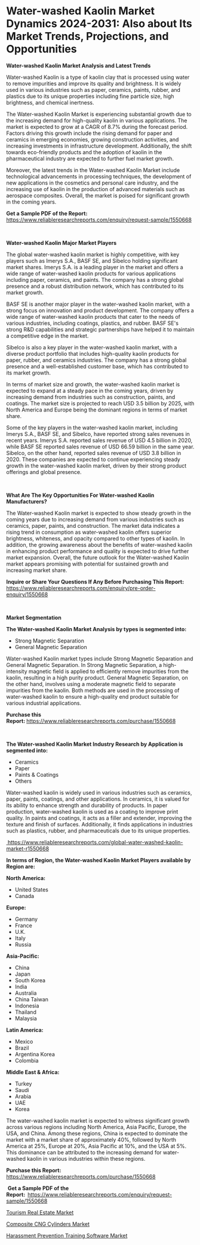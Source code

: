 <p><h1>Water-washed Kaolin Market Dynamics 2024-2031: Also about Its Market Trends, Projections, and Opportunities</h1></p><p><strong>Water-washed Kaolin Market Analysis and Latest Trends</strong></p>
<p><p>Water-washed Kaolin is a type of kaolin clay that is processed using water to remove impurities and improve its quality and brightness. It is widely used in various industries such as paper, ceramics, paints, rubber, and plastics due to its unique properties including fine particle size, high brightness, and chemical inertness.</p><p>The Water-washed Kaolin Market is experiencing substantial growth due to the increasing demand for high-quality kaolin in various applications. The market is expected to grow at a CAGR of 8.7% during the forecast period. Factors driving this growth include the rising demand for paper and ceramics in emerging economies, growing construction activities, and increasing investments in infrastructure development. Additionally, the shift towards eco-friendly products and the adoption of kaolin in the pharmaceutical industry are expected to further fuel market growth.</p><p>Moreover, the latest trends in the Water-washed Kaolin Market include technological advancements in processing techniques, the development of new applications in the cosmetics and personal care industry, and the increasing use of kaolin in the production of advanced materials such as aerospace composites. Overall, the market is poised for significant growth in the coming years.</p></p>
<p><strong>Get a Sample PDF of the Report:&nbsp;</strong> <a href="https://www.reliableresearchreports.com/enquiry/request-sample/1550668">https://www.reliableresearchreports.com/enquiry/request-sample/1550668</a></p>
<p>&nbsp;</p>
<p><strong>Water-washed Kaolin Major Market Players</strong></p>
<p><p>The global water-washed kaolin market is highly competitive, with key players such as Imerys S.A., BASF SE, and Sibelco holding significant market shares. Imerys S.A. is a leading player in the market and offers a wide range of water-washed kaolin products for various applications including paper, ceramics, and paints. The company has a strong global presence and a robust distribution network, which has contributed to its market growth.</p><p>BASF SE is another major player in the water-washed kaolin market, with a strong focus on innovation and product development. The company offers a wide range of water-washed kaolin products that cater to the needs of various industries, including coatings, plastics, and rubber. BASF SE's strong R&D capabilities and strategic partnerships have helped it to maintain a competitive edge in the market.</p><p>Sibelco is also a key player in the water-washed kaolin market, with a diverse product portfolio that includes high-quality kaolin products for paper, rubber, and ceramics industries. The company has a strong global presence and a well-established customer base, which has contributed to its market growth.</p><p>In terms of market size and growth, the water-washed kaolin market is expected to expand at a steady pace in the coming years, driven by increasing demand from industries such as construction, paints, and coatings. The market size is projected to reach USD 3.5 billion by 2025, with North America and Europe being the dominant regions in terms of market share.</p><p>Some of the key players in the water-washed kaolin market, including Imerys S.A., BASF SE, and Sibelco, have reported strong sales revenues in recent years. Imerys S.A. reported sales revenue of USD 4.5 billion in 2020, while BASF SE reported sales revenue of USD 66.59 billion in the same year. Sibelco, on the other hand, reported sales revenue of USD 3.8 billion in 2020. These companies are expected to continue experiencing steady growth in the water-washed kaolin market, driven by their strong product offerings and global presence.</p></p>
<p>&nbsp;</p>
<p><strong>What Are The Key Opportunities For Water-washed Kaolin Manufacturers?</strong></p>
<p><p>The Water-washed Kaolin market is expected to show steady growth in the coming years due to increasing demand from various industries such as ceramics, paper, paints, and construction. The market data indicates a rising trend in consumption as water-washed kaolin offers superior brightness, whiteness, and opacity compared to other types of kaolin. In addition, the growing awareness about the benefits of water-washed kaolin in enhancing product performance and quality is expected to drive further market expansion. Overall, the future outlook for the Water-washed Kaolin market appears promising with potential for sustained growth and increasing market share.</p></p>
<p><strong>Inquire or Share Your Questions If Any Before Purchasing This Report:</strong> <a href="https://www.reliableresearchreports.com/enquiry/pre-order-enquiry/1550668">https://www.reliableresearchreports.com/enquiry/pre-order-enquiry/1550668</a></p>
<p>&nbsp;</p>
<p><strong>Market Segmentation</strong></p>
<p><strong>The Water-washed Kaolin Market Analysis by types is segmented into:</strong></p>
<p><ul><li>Strong Magnetic Separation</li><li>General Magnetic Separation</li></ul></p>
<p><p>Water-washed Kaolin market types include Strong Magnetic Separation and General Magnetic Separation. In Strong Magnetic Separation, a high-intensity magnetic field is applied to efficiently remove impurities from the kaolin, resulting in a high purity product. General Magnetic Separation, on the other hand, involves using a moderate magnetic field to separate impurities from the kaolin. Both methods are used in the processing of water-washed kaolin to ensure a high-quality end product suitable for various industrial applications.</p></p>
<p><strong>Purchase this Report:&nbsp;</strong><a href="https://www.reliableresearchreports.com/purchase/1550668">https://www.reliableresearchreports.com/purchase/1550668</a></p>
<p>&nbsp;</p>
<p><strong>The Water-washed Kaolin Market Industry Research by Application is segmented into:</strong></p>
<p><ul><li>Ceramics</li><li>Paper</li><li>Paints & Coatings</li><li>Others</li></ul></p>
<p><p>Water-washed kaolin is widely used in various industries such as ceramics, paper, paints, coatings, and other applications. In ceramics, it is valued for its ability to enhance strength and durability of products. In paper production, water-washed kaolin is used as a coating to improve print quality. In paints and coatings, it acts as a filler and extender, improving the texture and finish of surfaces. Additionally, it finds applications in industries such as plastics, rubber, and pharmaceuticals due to its unique properties.</p></p>
<p><a href="https://www.reliableresearchreports.com/global-water-washed-kaolin-market-r1550668">&nbsp;https://www.reliableresearchreports.com/global-water-washed-kaolin-market-r1550668</a></p>
<p><strong>In terms of Region, the Water-washed Kaolin Market Players available by Region are:</strong></p>
<p>
    <p> <strong> North America: </strong>
        <ul>
            <li>United States</li>
            <li>Canada</li>
        </ul>
        </p> 
    <p> <strong> Europe: </strong>
        <ul>
            <li>Germany</li>
            <li>France</li>
            <li>U.K.</li>
            <li>Italy</li>
            <li>Russia</li>
        </ul>
        </p> 
    <p> <strong> Asia-Pacific: </strong>
        <ul>
            <li>China</li>
            <li>Japan</li>
            <li>South Korea</li>
            <li>India</li>
            <li>Australia</li>
            <li>China Taiwan</li>
            <li>Indonesia</li>
            <li>Thailand</li>
            <li>Malaysia</li>
        </ul>
        </p> 
    <p> <strong> Latin America: </strong>
        <ul>
            <li>Mexico</li>
            <li>Brazil</li>
            <li>Argentina Korea</li>
            <li>Colombia</li>
        </ul>
        </p> 
    <p> <strong> Middle East & Africa: </strong>
        <ul>
            <li>Turkey</li>
            <li>Saudi</li>
            <li>Arabia</li>
            <li>UAE</li>
            <li>Korea</li>
        </ul>
    </p>
    </p>
<p><p>The water-washed kaolin market is expected to witness significant growth across various regions including North America, Asia Pacific, Europe, the USA, and China. Among these regions, China is expected to dominate the market with a market share of approximately 40%, followed by North America at 25%, Europe at 20%, Asia Pacific at 10%, and the USA at 5%. This dominance can be attributed to the increasing demand for water-washed kaolin in various industries within these regions.</p></p>
<p><strong>Purchase this Report: </strong><a href="https://www.reliableresearchreports.com/purchase/1550668">https://www.reliableresearchreports.com/purchase/1550668</a></p>
<p>&nbsp;<strong>Get a Sample PDF of the Report:&nbsp;&nbsp;</strong><a href="https://www.reliableresearchreports.com/enquiry/request-sample/1550668">https://www.reliableresearchreports.com/enquiry/request-sample/1550668</a></p>
<p><strong></strong></p>
<p><p><a href="https://github.com/josesg55/Market-Research-Report-List-3/blob/main/tourism-real-estate-market.md">Tourism Real Estate Market</a></p><p><a href="https://github.com/AKSHATREPORTPRIME/Market-Research-Report-List-5/blob/main/composite-cng-cylinders-market.md">Composite CNG Cylinders Market</a></p><p><a href="https://github.com/indrystar/Market-Research-Report-List-4/blob/main/harassment-prevention-training-software-market.md">Harassment Prevention Training Software Market</a></p></p>